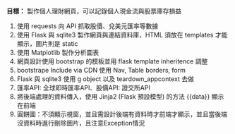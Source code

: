**目標：** 製作個人理財網頁，可以記錄個人現金流與股票庫存損益

1. 使用 requests 向 API 抓取股價、兌美元匯率等數據 
2. 使用 Flask 與 sqlite3 製作網頁與連結資料庫，HTML 須放在 templates 才能顯示，圖片則是 static
3. 使用 Matplotlib 製作分析圖表
4. 網頁設計使用 bootstrap 的模板並用 flask template inheritence 調整
5. bootstrape Include via CDN 使用 Nav, Table borders, form
6. Flask 與 sqlite3 使用 g object 以及 teardown_appcontext 去做
7. 匯率API: 全球即時匯率API、股價API: 證交所API
8. 將後端處理的資料傳入，使用 Jinja2 (Flask 預設模型) 的方法 {{data}} 顯示在前端
9. 圓餅圖：不須顯示視窗，並且需設計後端有資料時才前端才顯示，並且當後端沒資料時進行刪除圖片，且注意Exception情況

